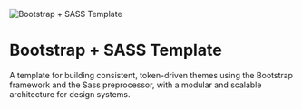 ![Bootstrap + SASS Template](https://raw.githubusercontent.com/andrewdyer/public-assets/refs/heads/main/images/covers/bootstrap-sass-template.png)

# Bootstrap + SASS Template

A template for building consistent, token-driven themes using the Bootstrap framework and the Sass preprocessor, with a modular and scalable architecture for design systems.
